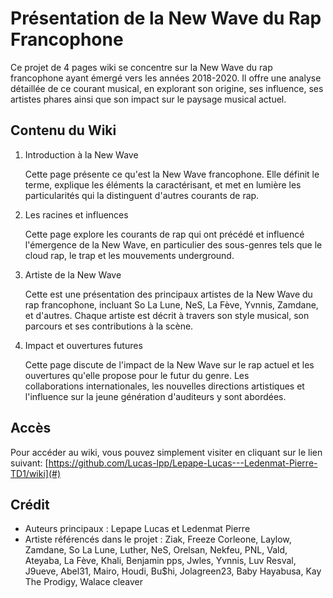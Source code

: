 # Présentation de la New Wave du Rap Francophone

Ce projet de 4 pages wiki se concentre sur la New Wave du rap francophone ayant émergé vers les années 2018-2020. Il offre une analyse détaillée de ce courant musical, en explorant son origine, ses influence, ses artistes phares ainsi que son impact sur le paysage musical actuel.

## Contenu du Wiki

1. Introduction à la New Wave
   
   Cette page présente ce qu'est la New Wave francophone. Elle définit le terme, explique les éléments la caractérisant, et met en lumière       les particularités qui la distinguent d'autres courants de rap.

2. Les racines et influences

   Cette page explore les courants de rap qui ont précédé et influencé l'émergence de la New Wave, en particulier des sous-genres tels que le    cloud rap, le trap et les mouvements underground.

4. Artiste de la New Wave

   Cette est une présentation des principaux artistes de la New Wave du rap francophone, incluant So La Lune, NeS, La Fève, Yvnnis, Zamdane, et d'autres. Chaque artiste est décrit à travers son style musical, son parcours et ses contributions à la scène.

5. Impact et ouvertures futures

   Cette page discute de l'impact de la New Wave sur le rap actuel et les ouvertures qu'elle propose pour le futur du genre. Les       
   collaborations internationales, les nouvelles directions artistiques et l'influence sur la jeune génération d'auditeurs y sont abordées.

## Accès

Pour accéder au wiki, vous pouvez simplement visiter en cliquant sur le lien suivant:
[https://github.com/Lucas-lpp/Lepape-Lucas---Ledenmat-Pierre-TD1/wiki](#)

## Crédit

- Auteurs principaux : Lepape Lucas et Ledenmat Pierre
- Artiste référencés dans le projet : Ziak, Freeze Corleone, Laylow, Zamdane, So La Lune, Luther, NeS, Orelsan, Nekfeu, PNL, Vald, Ateyaba, La Fève, Khali, Benjamin pps, Jwles, Yvnnis, Luv Resval, J9ueve, Abel31, Mairo, Houdi, Bu$hi, Jolagreen23, Baby Hayabusa, Kay The Prodigy, Walace cleaver
